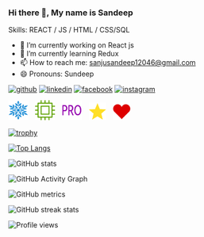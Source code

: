 ### Hi there 👋, My name is Sandeep

Skills:  REACT / JS / HTML / CSS/SQL

- 🔭 I’m currently working on React js 
- 🌱 I’m currently learning Redux 
- 📫 How to reach me: sanjusandeep12046@gmail.com 
- 😄 Pronouns: Sundeep 


[<img src='https://cdn.jsdelivr.net/npm/simple-icons@3.0.1/icons/github.svg' alt='github' height='40'>](https://github.com/Sandeep12046)  [<img src='https://cdn.jsdelivr.net/npm/simple-icons@3.0.1/icons/linkedin.svg' alt='linkedin' height='40'>](https://www.linkedin.com/in/https://www.linkedin.com/in/sandeep-n-33b1ab138/)  [<img src='https://cdn.jsdelivr.net/npm/simple-icons@3.0.1/icons/facebook.svg' alt='facebook' height='40'>](https://www.facebook.com/https://www.facebook.com/san.deep.758737)  [<img src='https://cdn.jsdelivr.net/npm/simple-icons@3.0.1/icons/instagram.svg' alt='instagram' height='40'>](https://www.instagram.com/http://Instagram.com/mr.sanju_sandeep/)  

<a href='https://archiveprogram.github.com/'><img src='https://raw.githubusercontent.com/acervenky/animated-github-badges/master/assets/acbadge.gif' width='40' height='40'></a> <a href='https://docs.github.com/en/developers'><img src='https://raw.githubusercontent.com/acervenky/animated-github-badges/master/assets/devbadge.gif' width='40' height='40'></a> <a href='https://github.com/pricing'><img src='https://raw.githubusercontent.com/acervenky/animated-github-badges/master/assets/pro.gif' width='40' height='40'></a> <a href='https://stars.github.com/'><img src='https://raw.githubusercontent.com/acervenky/animated-github-badges/master/assets/starbadge.gif' width='35' height='35'></a> <a href='https://docs.github.com/en/github/supporting-the-open-source-community-with-github-sponsors'><img src='https://raw.githubusercontent.com/acervenky/animated-github-badges/master/assets/sponsorbadge.gif' width='35' height='35'></a> 

[![trophy](https://github-profile-trophy.vercel.app/?username=Sandeep12046)](https://github.com/ryo-ma/github-profile-trophy)

[![Top Langs](https://github-readme-stats.vercel.app/api/top-langs/?username=Sandeep12046)](https://github.com/anuraghazra/github-readme-stats)

![GitHub stats](https://github-readme-stats.vercel.app/api?username=Sandeep12046&show_icons=true&count_private=true)  

![GitHub Activity Graph](https://activity-graph.herokuapp.com/graph?username=Sandeep12046)  

![GitHub metrics](https://metrics.lecoq.io/Sandeep12046)  

![GitHub streak stats](https://github-readme-streak-stats.herokuapp.com/?user=Sandeep12046)  

![Profile views](https://gpvc.arturio.dev/Sandeep12046)
